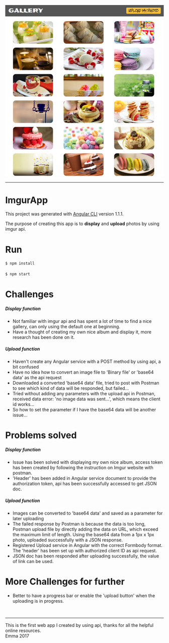 ![](https://github.com/EmmmaG/readme-pics/blob/master/3.png)
<hr />

# ImgurApp

This project was generated with [Angular CLI](https://github.com/angular/angular-cli) version 1.1.1.

The purpose of creating this app is to **display** and **upload** photos by using imgur api.

# Run
```sh
$ npm install 

$ npm start
```

# Challenges
##### Display function
* Not familiar with imgur api and has spent a lot of time to find a nice gallery,  can only using the default one at beginning.
* Have a thought of creating my own nice album and display it, more research has been done on it.
##### Upload function
* Haven't create any Angular service with a POST method by using api, a bit confused
* Have no idea how to convert an image file to 'Binary file' or 'base64 data' as the api request
* Downloaded a converted 'base64 data' file, tried to post with Postman to see which kind of data will be responded, but failed...
* Tried without adding any parameters with the upload api in Postman, received data error: 'no image data was sent...', which means the client id works...
* So how to set the parameter if I have the base64 data will be another issue...
# Problems solved
##### Display function
* Issue has been solved with displaying my own nice album, access token has been created by following the instruction on Imgur website with postman.
* 'Header' has been added in Angular service document to provide the authorization token, api has been successfully accessed to get JSON doc.
##### Upload function
* Images can be converted to 'base64 data' and saved as a parameter for later uploading
* The failed response by Postman is because the data is too long, Postman upload file by directly adding the data on URL, which exceed the maximum limit of length. Using the base64 data from a 1px x 1px photo, uploaded successfully with a JSON response.
* Registered Upload service in Angular with the correct Formbody format. The 'header' has been set up with authorized client ID as api request.
* JSON doc has been responded after uploading successfully, the value of link can be used.
# More Challenges for further
* Better to have a progress bar or enable the 'upload button' when the uploading is in progress.


<br/>
<hr/>
This is the first web app I created by using api, thanks for all the helpful online resources.
<br/>
Emma 2017
